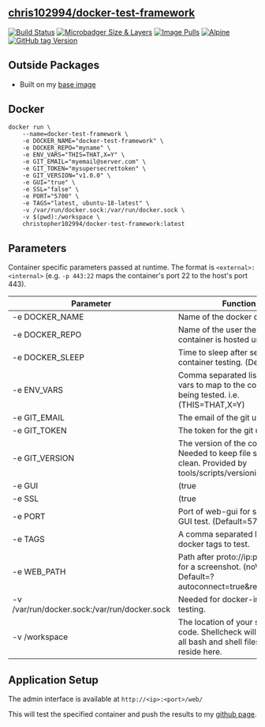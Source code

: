 
## [chris102994/docker-test-framework](https://github.com/chris102994/docker-test-framework)

[![Build Status](https://travis-ci.com/chris102994/docker-test-framework.svg?branch=master)](https://travis-ci.com/chris102994/docker-test-framework)
[![Microbadger Size & Layers](https://images.microbadger.com/badges/image/christopher102994/docker-test-framework.svg)](https://microbadger.com/images/christopher102994/docker-test-framework "Get your own image badge on microbadger.com")
[![Image Pulls](https://img.shields.io/docker/pulls/christopher102994/docker-test-framework)](https://hub.docker.com/repository/docker/christopher102994/docker-test-framework)
 [![Alpine](https://images.microbadger.com/badges/version/christopher102994/docker-test-framework:latest.svg)](https://microbadger.com/images/christopher102994/docker-test-framework:latest "Microbadger info for Alpine Test Container")
[![GitHub tag Version](https://img.shields.io/github/v/tag/chris102994/docker-test-framework?label=Version&style=plastic)](https://chris102994.github.io/containers/)


## Outside Packages
* Built on my [base image](https://github.com/chris102994/docker-base-image)

## Docker
```
docker run \
	--name=docker-test-framework \
	-e DOCKER_NAME="docker-test-framework" \
	-e DOCKER_REPO="myname" \
	-e ENV_VARS="THIS=THAT,X=Y" \
	-e GIT_EMAIL="myemail@server.com" \
	-e GIT_TOKEN="mysupersecrettoken" \
	-e GIT_VERSION="v1.0.0" \
	-e GUI="true" \
	-e SSL="false" \
	-e PORT="5700" \
	-e TAGS="latest, ubuntu-18-latest" \
	-v /var/run/docker.sock:/var/run/docker.sock \
	-v $(pwd):/workspace \
	christopher102994/docker-test-framework:latest
```

## Parameters
Container specific parameters passed at runtime. The format is `<external>:<internal>` (e.g. `-p 443:22` maps the container's port 22 to the host's port 443).

| Parameter | Function |
| -------- | -------- |
| -e DOCKER_NAME | Name of the docker container. |
| -e DOCKER_REPO | Name of the user the docker container is hosted under. |
| -e DOCKER_SLEEP | Time to sleep after setting up container testing. (Default=60s) |
| -e ENV_VARS | Comma separated list of env vars to map to the container being tested. i.e. (THIS=THAT,X=Y) |
| -e GIT_EMAIL | The email of the git user. |
| -e GIT_TOKEN | The token for the git user. |
| -e GIT_VERSION | The version of the container. Needed to keep file structure clean. Provided by tools/scripts/versioning.sh |
| -e GUI | (true|false) If a selenium GUI test should be performed or not. (Default=false) |
| -e SSL | (true|false) If a selenium GUI test is performed will it default to http or https protocol. (Default=false) |
| -e PORT | Port of web-gui for selenium GUI test. (Default=5700) |
| -e TAGS | A comma separated list of docker tags to test. |
| -e WEB_PATH | Path after proto://ip:port to open for a screenshot. (noVNC-Default=?autoconnect=true&resize=scale) |
| -v /var/run/docker.sock:/var/run/docker.sock | Needed for docker-in-docker testing. |
| -v /workspace| The location of your source code. Shellcheck will happen on all bash and shell files that reside here. |


## Application Setup

The admin interface is available at `http://<ip>:<port>/web/`

This will test the specified container and push the results to my [github page](https://github.com/chris102994/chris102994.github.io).

